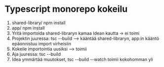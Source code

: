 # Typescript monorepo kokeilu

1. shared-library/ npm install 
2. app/ npm install 
3. Yritä importoida shared-libraryn kamaa Idean kautta -> ei toimi
4. Projektin juuressa: tsc --build 
    --> kääntää shared-libraryn, app:in kääntö epäonnistuu import virheisiin
4. Kokeile importointia uusiksi
   --> toimii
5. Aja juuressa: tsc --build
6. Idea ymmärtää muutokset, tsc --build --watch toimii kokohomman yli 
